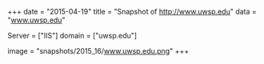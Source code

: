
+++
date = "2015-04-19"
title = "Snapshot of http://www.uwsp.edu"
data = "www.uwsp.edu"

Server = ["IIS"]
domain = ["uwsp.edu"]

  image = "snapshots/2015_16/www.uwsp.edu.png"
+++
#
